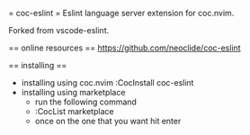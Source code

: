 
= coc-eslint =
Eslint language server extension for coc.nvim.

Forked from vscode-eslint.

== online resources ==
https://github.com/neoclide/coc-eslint

== installing ==
* installing using coc.nvim
	:CocInstall coc-eslint
* installing using marketplace
	- run the following command
	- :CocList marketplace
	- once on the one that you want hit enter

